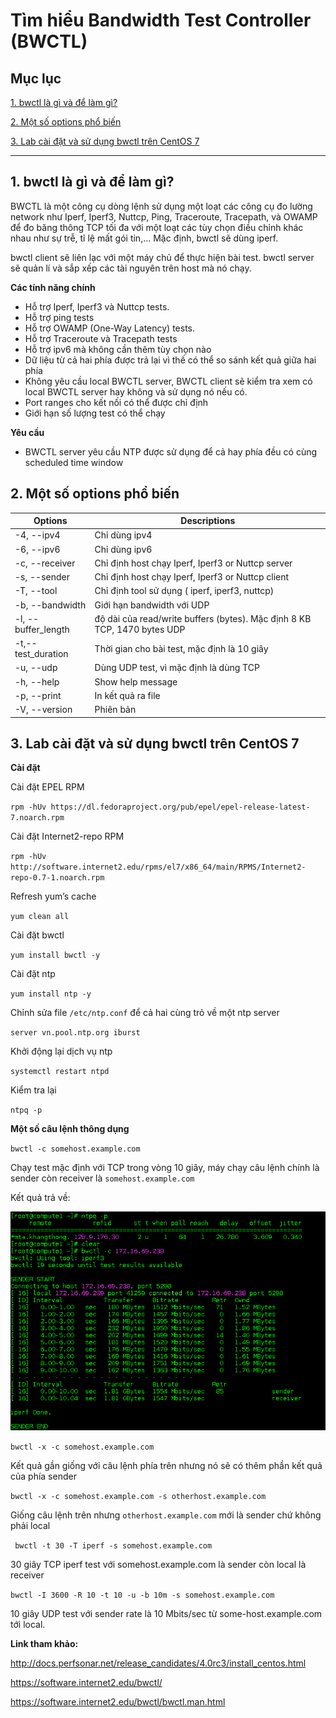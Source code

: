 # Tìm hiểu Bandwidth Test Controller (BWCTL)

## Mục lục

[1. bwctl là gì và để làm gì?](#def)

[2. Một số options phổ biến](#opts)

[3. Lab cài đặt và sử dụng bwctl trên CentOS 7](#lab)

-----------

<a name ="def"></a>
## 1. bwctl là gì và để làm gì?

BWCTL là một công cụ dòng lệnh sử dụng một loạt các công cụ đo lường network như Iperf, Iperf3, Nuttcp, Ping, Traceroute, Tracepath, và OWAMP để đo băng thông TCP tối đa với một loạt các tùy chọn điều chỉnh khác nhau như sự trễ, tỉ lệ mất gói tin,... Mặc định, bwctl sẽ dùng iperf.

bwctl client sẽ liên lạc với một máy chủ để thực hiện bài test. bwctl server sẽ quản lí và sắp xếp các tài nguyên trên host mà nó chạy.

**Các tính năng chính**

- Hỗ trợ Iperf, Iperf3 và Nuttcp tests.
- Hỗ trợ ping tests
- Hỗ trợ OWAMP (One-Way Latency) tests.
- Hỗ trợ Traceroute và Tracepath tests
- Hỗ trợ ipv6 mà không cần thêm tùy chọn nào
- Dữ liệu từ cả hai phía được trả lại vì thế có thể so sánh kết quả giữa hai phía
- Không yêu cầu local BWCTL server,  BWCTL client sẽ kiểm tra xem có local BWCTL server hay không và sử dụng nó nếu có.
- Port ranges cho kết nối có thể được chỉ định
- Giới hạn số lượng test có thể chạy

**Yêu cầu**

- BWCTL server yêu cầu NTP được sử dụng để cả hay phía đều có cùng scheduled time window

<a name ="opts"></a>
## 2. Một số options phổ biến

| Options | Descriptions |
|---------|--------------|
| -4, --ipv4 | Chỉ dùng ipv4 |
| -6, --ipv6 | Chỉ dùng ipv6 |
| -c, --receiver | Chỉ định host chạy Iperf, Iperf3 or Nuttcp server |
| -s, --sender | Chỉ định host chạy Iperf, Iperf3 or Nuttcp client |
| -T, --tool | Chỉ định tool sử dụng ( iperf, iperf3, nuttcp) |
| -b, --bandwidth  | Giới hạn bandwidth với UDP |
| -l, --buffer_length | độ dài của read/write buffers (bytes). Mặc định 8 KB TCP, 1470 bytes UDP |
| -t,--test_duration | Thời gian cho bài test, mặc định là 10 giây |
| -u, --udp | Dùng UDP test, vì mặc định là dùng TCP |
| -h, --help | Show help message |
| -p, --print | In kết quả ra file |
| -V, --version | Phiên bản |

<a name ="lab"></a>
## 3. Lab cài đặt và sử dụng bwctl trên CentOS 7

**Cài đặt**

Cài đặt EPEL RPM

`rpm -hUv https://dl.fedoraproject.org/pub/epel/epel-release-latest-7.noarch.rpm`

Cài đặt Internet2-repo RPM

`rpm -hUv http://software.internet2.edu/rpms/el7/x86_64/main/RPMS/Internet2-repo-0.7-1.noarch.rpm`

Refresh yum’s cache

`yum clean all`

Cài đặt bwctl

`yum install bwctl -y`

Cài đặt ntp

`yum install ntp -y`

Chỉnh sửa file `/etc/ntp.conf` để cả hai cùng trỏ về một ntp server

`server vn.pool.ntp.org iburst`

Khởi động lại dịch vụ ntp

`systemctl restart ntpd`

Kiểm tra lại

`ntpq -p`

**Một số câu lệnh thông dụng**

`bwctl -c somehost.example.com`

Chạy test mặc định với TCP trong vòng 10 giây, máy chạy câu lệnh chính là sender còn receiver là `somehost.example.com`

Kết quả trả về:

<img src="../images/bwctl.png">

`bwctl -x -c somehost.example.com`

Kết quả gần giống với câu lệnh phía trên nhưng nó sẽ có thêm phần kết quả của phía sender

`bwctl -x -c somehost.example.com -s otherhost.example.com`

Giống câu lệnh trên nhưng `otherhost.example.com` mới là sender chứ không phải local

` bwctl -t 30 -T iperf -s somehost.example.com`

30 giây TCP iperf test với somehost.example.com là sender còn local là receiver

`bwctl -I 3600 -R 10 -t 10 -u -b 10m -s somehost.example.com`

10 giây UDP test với sender rate là 10 Mbits/sec từ some-host.example.com tới local.


**Link tham khảo:**

http://docs.perfsonar.net/release_candidates/4.0rc3/install_centos.html

https://software.internet2.edu/bwctl/

https://software.internet2.edu/bwctl/bwctl.man.html
